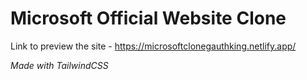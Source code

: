 # Microsoft Official Website Clone

Link to preview the site - https://microsoftclonegauthking.netlify.app/

*Made with TailwindCSS*
